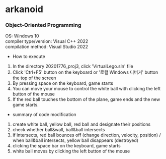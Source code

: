 # arkanoid
### Object-Oriented Programming

OS: Windows 10<br>
compiler type/version: Visual C++ 2022<br>
compilation method: Visual Studio 2022<br>

- How to execute
1. In the directory 20201776_proj3, click 'VirtualLego.sln' file
2. Click 'Ctrl+F5' button on the keyboard or '로컬 Windows 디버거' button the top of the screen
3. By pressing space on the keyboard, game starts
4. You can move your mouse to control the white ball with clicking the left  button of the mouse
5. If the red ball touches the bottom of the plane, game ends and the new game starts.

- summary of  code modification
1. create white ball, yellow ball, red ball and designate their positions
2. check whether ball&wall, ball&ball intersects
3. if intersects, red ball bounces off (change direction, velocity, position)  / when ball&ball intersects, yellow ball disappears (destroyed)
4. clicking the space bar on the keyboard, game starts
5. white ball moves by clicking the left button of the mouse
